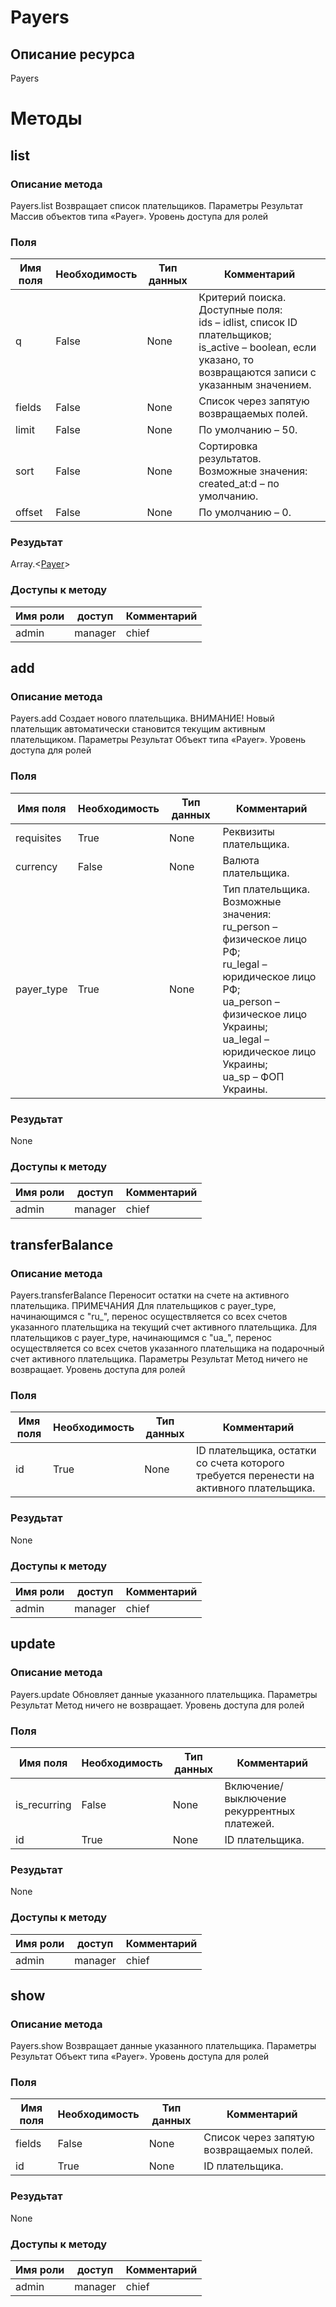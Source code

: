 
# Payers

## Описание ресурса
Payers

# Методы

## list

### Описание метода
Payers.list
Возвращает список плательщиков.
Параметры
Результат
Массив объектов типа «Payer».
Уровень доступа для ролей


### Поля

| Имя поля | Необходимость | Тип данных | Комментарий |
|---|---|---|---|
|q|False|None|Критерий поиска.<br/>Доступные поля:<br/>ids – idlist, список ID плательщиков;<br/>is_active – boolean, если указано, то возвращаются записи с указанным значением.<br/>|
|fields|False|None|Список через запятую возвращаемых полей.<br/>|
|limit|False|None|По умолчанию – 50.<br/>|
|sort|False|None|Сортировка результатов.<br/>Возможные значения:<br/>created_at:d – по умолчанию.<br/>|
|offset|False|None|По умолчанию – 0.<br/>|

### Резудьтат
Array.<[Payer](/docs/types/Payer.md)>
### Доступы к методу

| Имя роли | доступ | Комментарий |
|---|---|---|
|admin|manager|chief|chief_partner|operator|admin_partner
## add

### Описание метода
Payers.add
Создает нового плательщика.
ВНИМАНИЕ!
Новый плательщик автоматически становится текущим активным плательщиком.
Параметры
Результат
Объект типа «Payer».
Уровень доступа для ролей


### Поля

| Имя поля | Необходимость | Тип данных | Комментарий |
|---|---|---|---|
|requisites|True|None|Реквизиты плательщика.<br/>|
|currency|False|None|Валюта плательщика.<br/>|
|payer_type|True|None|Тип плательщика.<br/>Возможные значения:<br/>ru_person – физическое лицо РФ;<br/>ru_legal – юридическое лицо РФ;<br/>ua_person – физическое лицо Украины;<br/>ua_legal – юридическое лицо Украины;<br/>ua_sp – ФОП Украины.<br/>|

### Резудьтат
None
### Доступы к методу

| Имя роли | доступ | Комментарий |
|---|---|---|
|admin|manager|chief|chief_partner|operator|admin_partner
## transferBalance

### Описание метода
Payers.transferBalance
Переносит остатки на счете на активного плательщика.
ПРИМЕЧАНИЯ
Для плательщиков с payer_type, начинающимся с "ru_", перенос осуществляется со всех счетов указанного плательщика на текущий счет активного плательщика.
Для плательщиков с payer_type, начинающимся с "ua_", перенос осуществляется со всех счетов указанного плательщика на подарочный счет активного плательщика.
Параметры
Результат
Метод ничего не возвращает.
Уровень доступа для ролей


### Поля

| Имя поля | Необходимость | Тип данных | Комментарий |
|---|---|---|---|
|id|True|None|ID плательщика, остатки со счета которого требуется перенести на активного плательщика.<br/>|

### Резудьтат
None
### Доступы к методу

| Имя роли | доступ | Комментарий |
|---|---|---|
|admin|manager|chief|chief_partner|operator|admin_partner
## update

### Описание метода
Payers.update
Обновляет данные указанного плательщика.
Параметры
Результат
Метод ничего не возвращает.
Уровень доступа для ролей


### Поля

| Имя поля | Необходимость | Тип данных | Комментарий |
|---|---|---|---|
|is_recurring|False|None|Включение/выключение рекуррентных платежей.<br/>|
|id|True|None|ID плательщика.<br/>|

### Резудьтат
None
### Доступы к методу

| Имя роли | доступ | Комментарий |
|---|---|---|
|admin|manager|chief|chief_partner|operator|admin_partner
## show

### Описание метода
Payers.show
Возвращает данные указанного плательщика.
Параметры
Результат
Объект типа «Payer».
Уровень доступа для ролей


### Поля

| Имя поля | Необходимость | Тип данных | Комментарий |
|---|---|---|---|
|fields|False|None|Список через запятую возвращаемых полей.<br/>|
|id|True|None|ID плательщика.<br/>|

### Резудьтат
None
### Доступы к методу

| Имя роли | доступ | Комментарий |
|---|---|---|
|admin|manager|chief|chief_partner|operator|admin_partner